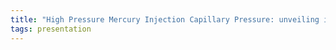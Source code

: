 ```yaml
---
title: "High Pressure Mercury Injection Capillary Pressure: unveiling its value by scrutinising and analysing disparate data sets into a single, meaningful analysis (Izaskun Zubizarreta, Lloyd's Register)"
tags: presentation 
---
```

